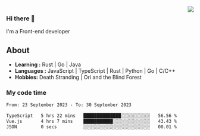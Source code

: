 <img align='right' src="https://github-readme-stats.vercel.app/api?username=strugglebak&show_icons=true">

### Hi there 👋

I'm a Front-end developer

## About

-  **Learning :** Rust | Go | Java
-  **Languages :** JavaScript | TypeScript | Rust | Python | Go | C/C++
-  **Hobbies:** Death Stranding | Ori and the Blind Forest

### My code time

<!--START_SECTION:waka-->

```txt
From: 23 September 2023 - To: 30 September 2023

TypeScript   5 hrs 22 mins   ██████████████░░░░░░░░░░░   56.56 %
Vue.js       4 hrs 7 mins    ███████████░░░░░░░░░░░░░░   43.43 %
JSON         0 secs          ░░░░░░░░░░░░░░░░░░░░░░░░░   00.01 %
```

<!--END_SECTION:waka-->
